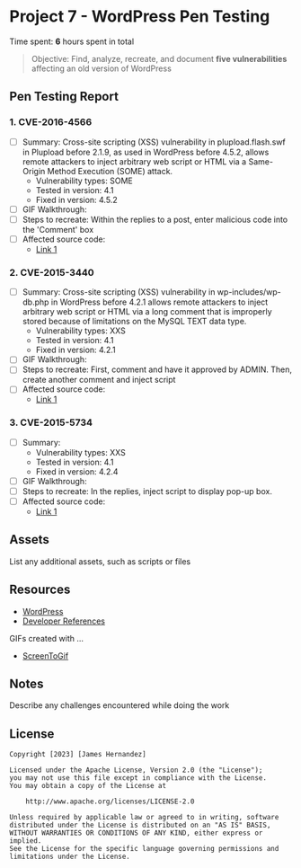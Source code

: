 # Project 7 - WordPress Pen Testing

Time spent: **6** hours spent in total

> Objective: Find, analyze, recreate, and document **five vulnerabilities** affecting an old version of WordPress

## Pen Testing Report

### 1. CVE-2016-4566

- [ ] Summary: Cross-site scripting (XSS) vulnerability in plupload.flash.swf in Plupload before 2.1.9, as used in WordPress before 4.5.2, allows remote attackers to inject arbitrary web script or HTML via a Same-Origin Method Execution (SOME) attack.
  - Vulnerability types: SOME 
  - Tested in version: 4.1
  - Fixed in version: 4.5.2
- [ ] GIF Walkthrough: <img src="">
- [ ] Steps to recreate: 
     Within the replies to a post, enter malicious code into the 'Comment' box
- [ ] Affected source code:
  - [Link 1](https://nvd.nist.gov/vuln/detail/CVE-2016-4566)
  
### 2. CVE-2015-3440

- [ ] Summary: Cross-site scripting (XSS) vulnerability in wp-includes/wp-db.php in WordPress before 4.2.1 allows remote attackers to inject arbitrary web script or HTML via a long comment that is improperly stored because of limitations on the MySQL TEXT data type.
  - Vulnerability types: XXS 
  - Tested in version: 4.1
  - Fixed in version: 4.2.1
- [ ] GIF Walkthrough: <img src="">
- [ ] Steps to recreate: First, comment and have it approved by ADMIN. Then, create another comment and inject script
- [ ] Affected source code:
  - [Link 1](https://www.cvedetails.com/cve/CVE-2015-3440)

### 3. CVE-2015-5734
- [ ] Summary: 
  - Vulnerability types: XXS
  - Tested in version: 4.1
  - Fixed in version: 4.2.4
- [ ] GIF Walkthrough: <img src="">
- [ ] Steps to recreate: In the replies, inject script to display pop-up box.
- [ ] Affected source code:
  - [Link 1](https://www.rapid7.com/db/vulnerabilities/wordpress-cve-2015-5734/)

## Assets

List any additional assets, such as scripts or files

## Resources

- [WordPress](https://core.trac.wordpress.org/browser/)
- [Developer References](https://developer.wordpress.org/reference/)

GIFs created with  ...

- [ScreenToGif](https://www.screentogif.com/)


## Notes

Describe any challenges encountered while doing the work

## License

    Copyright [2023] [James Hernandez]

    Licensed under the Apache License, Version 2.0 (the "License");
    you may not use this file except in compliance with the License.
    You may obtain a copy of the License at

        http://www.apache.org/licenses/LICENSE-2.0

    Unless required by applicable law or agreed to in writing, software
    distributed under the License is distributed on an "AS IS" BASIS,
    WITHOUT WARRANTIES OR CONDITIONS OF ANY KIND, either express or implied.
    See the License for the specific language governing permissions and
    limitations under the License.
